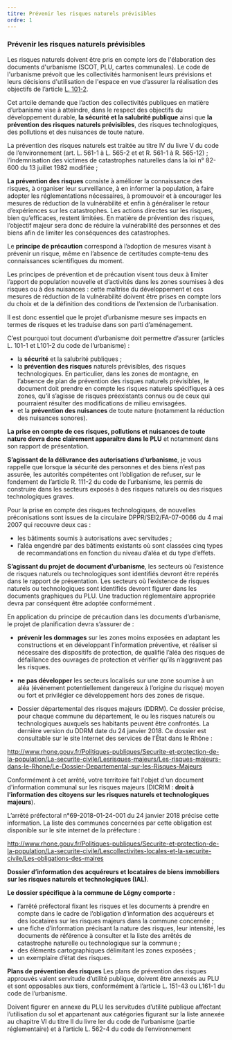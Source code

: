 ```yaml
---
titre: Prévenir les risques naturels prévisibles
ordre: 1
---
```


### Prévenir les risques naturels prévisibles

Les risques naturels doivent être pris en compte lors de l'élaboration des documents d'urbanisme (SCOT, PLU, cartes communales).
Le code de l'urbanisme prévoit que les collectivités harmonisent leurs prévisions et leurs décisions d'utilisation de l'espace en vue d’assurer la réalisation des objectifs de l’article [L. 101-2](https://www.legifrance.gouv.fr/codes/article_lc/LEGIARTI000043977681). 

Cet artcile demande que l’action des collectivités publiques en matière d’urbanisme vise à atteindre, dans le respect des objectifs du développement durable, **la sécurité et la salubrité publique** ainsi que **la prévention des risques naturels prévisibles**, des risques technologiques, des pollutions et des nuisances de toute nature.

La prévention des risques naturels est traitée au titre IV du livre V du code de
l’environnement (art. L. 561-1 à L. 565-2 et et R. 561-1 à R. 565-12) ; l’indemnisation des victimes
de catastrophes naturelles dans la loi n° 82-600 du 13 juillet 1982 modifiée ;

**La prévention des risques** consiste à améliorer la connaissance des risques, à organiser leur
surveillance, à en informer la population, à faire adopter les réglementations nécessaires, à promouvoir et
à encourager les mesures de réduction de la vulnérabilité et enfin à généraliser le retour d’expériences sur
les catastrophes. Les actions directes sur les risques, bien qu’efficaces, restent limitées.
En matière de prévention des risques, l’objectif majeur sera donc de réduire la vulnérabilité des personnes
et des biens afin de limiter les conséquences des catastrophes.


Le **principe de précaution** correspond à l’adoption de mesures visant à prévenir un risque, même en
l’absence de certitudes compte-tenu des connaissances scientifiques du moment.

Les principes de prévention et de précaution visent tous deux à limiter l’apport de population nouvelle et
d’activités dans les zones soumises à des risques ou à des nuisances : cette maîtrise du développement
et ces mesures de réduction de la vulnérabilité doivent être prises en compte lors du choix et de la
définition des conditions de l’extension de l’urbanisation.

Il est donc essentiel que le projet d’urbanisme mesure ses impacts en termes de risques et les traduise
dans son parti d’aménagement.

C’est pourquoi tout document d’urbanisme doit permettre d’assurer (articles L. 101-1 et L101-2 du code de
l’urbanisme) :
- la **sécurité** et la salubrité publiques ;
- la **prévention des risques** naturels prévisibles, des risques technologiques. En particulier, dans
les zones de montagne, en l’absence de plan de prévention des risques naturels prévisibles, le
document doit prendre en compte les risques naturels spécifiques à ces zones, qu’il s’agisse de
risques préexistants connus ou de ceux qui pourraient résulter des modifications de milieu
envisagées.
- et la **prévention des nuisances** de toute nature (notamment la réduction des nuisances sonores).

**La prise en compte de ces risques, pollutions et nuisances de toute nature devra donc clairement
apparaître dans le PLU** et notamment dans son rapport de présentation.

**S’agissant de la délivrance des autorisations d’urbanisme**, je vous rappelle que lorsque la sécurité
des personnes et des biens n’est pas assurée, les autorités compétentes ont l’obligation de refuser, sur le
fondement de l’article R. 111-2 du code de l’urbanisme, les permis de construire dans les secteurs exposés
à des risques naturels ou des risques technologiques graves.

Pour la prise en compte des risques technologiques, de nouvelles préconisations sont issues de la
circulaire DPPR/SEI2/FA-07-0066 du 4 mai 2007 qui recouvre deux cas :
- les bâtiments soumis à autorisations avec servitudes ;
- l’aléa engendré par des bâtiments existants où sont classées cinq types de recommandations en
fonction du niveau d’aléa et du type d’effets.

**S’agissant du projet de document d’urbanisme**, les secteurs où l’existence de risques naturels ou
technologiques sont identifiés devront être repérés dans le rapport de présentation. Les secteurs où
l’existence de risques naturels ou technologiques sont identifiés devront figurer dans les documents
graphiques du PLU. Une traduction réglementaire appropriée devra par conséquent être adoptée
conformément .

En application du principe de précaution dans les documents d’urbanisme, le projet de planification devra
s’assurer de :
- **prévenir les dommages** sur les zones moins exposées en adaptant les constructions et en
développant l’information préventive, et réaliser si nécessaire des dispositifs de protection, de
qualifié l’aléa des risques de défaillance des ouvrages de protection et vérifier qu’ils n’aggravent
pas les risques.
- **ne pas développer** les secteurs localisés sur une zone soumise à un aléa (événement
potentiellement dangereux à l’origine du risque) moyen ou fort et privilégier ce développement hors
des zones de risque.

- Dossier départemental des risques majeurs (DDRM).
Ce dossier précise, pour chaque commune du département, le ou les risques naturels ou technologiques
auxquels ses habitants peuvent être confrontés. La dernière version du DDRM date du 24 janvier 2018. Ce
dossier est consultable sur le site Internet des services de l’État dans le Rhône :

http://www.rhone.gouv.fr/Politiques-publiques/Securite-et-protection-de-la-population/La-securite-civile/Lesrisques-majeurs/Les-risques-majeurs-dans-le-Rhone/Le-Dossier-Departemental-sur-les-Risques-Majeurs

Conformément à cet arrêté, votre territoire fait l'objet d'un document d'information communal sur les
risques majeurs (DICRIM : **droit à l’information des citoyens sur les risques naturels et
technologiques majeurs**).

L’arrêté préfectoral n°69-2018-01-24-001 du 24 janvier 2018 précise cette information. La liste des
communes concernées par cette obligation est disponible sur le site internet de la préfecture :

http://www.rhone.gouv.fr/Politiques-publiques/Securite-et-protection-de-la-population/La-securite-civile/Lescollectivites-locales-et-la-securite-civile/Les-obligations-des-maires

**Dossier d’information des acquéreurs et locataires de biens immobiliers sur les risques
naturels et technologiques (IAL)**.

**Le dossier spécifique à la commune de Légny comporte :**
- l’arrêté préfectoral fixant les risques et les documents à prendre en compte dans le cadre de
l’obligation d’information des acquéreurs et des locataires sur les risques majeurs dans la
commune concernée ;
- une fiche d’information précisant la nature des risques, leur intensité, les documents de référence
à consulter et la liste des arrêtés de catastrophe naturelle ou technologique sur la commune ;
- des éléments cartographiques délimitant les zones exposées ;
- un exemplaire d’état des risques.

**Plans de prévention des risques**
Les plans de prévention des risques approuvés valent servitude d’utilité publique, doivent être
annexés au PLU et sont opposables aux tiers, conformément à l’article L. 151-43 ou L161-1 du code
de l’urbanisme.

Doivent figurer en annexe du PLU les servitudes d’utilité publique affectant l’utilisation du sol et
appartenant aux catégories figurant sur la liste annexée au chapitre VI du titre II du livre Ier du code de
l’urbanisme (partie réglementaire) et à l’article L. 562-4 du code de l’environnement


